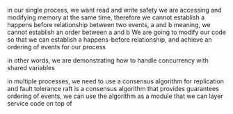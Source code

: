 in our single process, we want read and write safety
we are accessing and modifying memory at the same time, therefore
we cannot establish a happens before relationship between two events, a and b
meaning, we cannot establish an order between a and b
We are going to modify our code so that we can establish a happens-before relationship, and achieve an ordering of events for our process

in other words, we are demonstrating how to handle concurrency with shared variables

in multiple processes, we need to use a consensus algorithm for replication and fault tolerance
raft is a consensus algorithm that provides guarantees ordering of events, we can use the algorithm as a module that we can layer service code on top of
